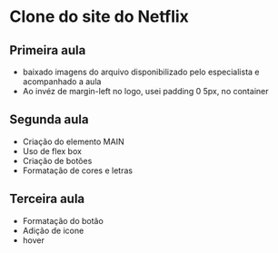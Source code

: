 # Clone do site do Netflix

## Primeira aula
- baixado imagens do arquivo disponibilizado pelo especialista e acompanhado a aula
- Ao invéz de margin-left no logo, usei padding 0 5px, no container
  
## Segunda aula
- Criação do elemento MAIN
- Uso de flex box
- Criação de botões
- Formatação de cores e letras

## Terceira aula
- Formatação do botão
- Adição de icone
- hover